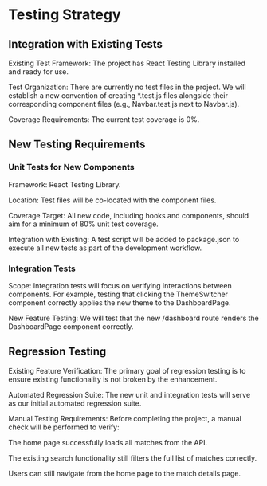 # Testing Strategy

## Integration with Existing Tests

Existing Test Framework: The project has React Testing Library installed and ready for use.

Test Organization: There are currently no test files in the project. We will establish a new convention of creating *.test.js files alongside their corresponding component files (e.g., Navbar.test.js next to Navbar.js).

Coverage Requirements: The current test coverage is 0%.

## New Testing Requirements

### Unit Tests for New Components

Framework: React Testing Library.

Location: Test files will be co-located with the component files.

Coverage Target: All new code, including hooks and components, should aim for a minimum of 80% unit test coverage.

Integration with Existing: A test script will be added to package.json to execute all new tests as part of the development workflow.

### Integration Tests

Scope: Integration tests will focus on verifying interactions between components. For example, testing that clicking the ThemeSwitcher component correctly applies the new theme to the DashboardPage.

New Feature Testing: We will test that the new /dashboard route renders the DashboardPage component correctly.

## Regression Testing

Existing Feature Verification: The primary goal of regression testing is to ensure existing functionality is not broken by the enhancement.

Automated Regression Suite: The new unit and integration tests will serve as our initial automated regression suite.

Manual Testing Requirements: Before completing the project, a manual check will be performed to verify:

The home page successfully loads all matches from the API.

The existing search functionality still filters the full list of matches correctly.

Users can still navigate from the home page to the match details page.